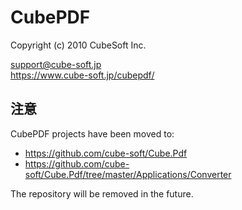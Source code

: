 CubePDF
====

Copyright (c) 2010 CubeSoft Inc.

support@cube-soft.jp  
https://www.cube-soft.jp/cubepdf/

## 注意

CubePDF projects have been moved to:

* https://github.com/cube-soft/Cube.Pdf
* https://github.com/cube-soft/Cube.Pdf/tree/master/Applications/Converter

The repository will be removed in the future.